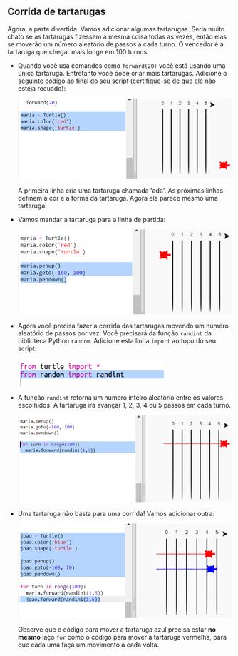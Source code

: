 ## Corrida de tartarugas

Agora, a parte divertida. Vamos adicionar algumas tartarugas. Seria muito chato se as tartarugas fizessem a mesma coisa todas as vezes, então elas se moverão um número aleatório de passos a cada turno. O vencedor é a tartaruga que chegar mais longe em 100 turnos.

+ Quando você usa comandos como `forward(20)` você está usando uma única tartaruga. Entretanto você pode criar mais tartarugas. Adicione o seguinte código ao final do seu script (certifique-se de que ele não esteja recuado):
    
    ![screenshot](images/race-red.png)
    
    A primeira linha cria uma tartaruga chamada 'ada'. As próximas linhas definem a cor e a forma da tartaruga. Agora ela parece mesmo uma tartaruga!

+ Vamos mandar a tartaruga para a linha de partida:
    
    ![screenshot](images/race-start.png)

+ Agora você precisa fazer a corrida das tartarugas movendo um número aleatório de passos por vez. Você precisará da função `randint` da biblioteca Python `random`. Adicione esta linha `import` ao topo do seu script:
    
    ![screenshot](images/race-randint.png)

+ A função `randint` retorna um número inteiro aleatório entre os valores escolhidos. A tartaruga irá avançar 1, 2, 3, 4 ou 5 passos em cada turno.
    
    ![screenshot](images/race-random.png)

+ Uma tartaruga não basta para uma corrida! Vamos adicionar outra:
    
    ![screenshot](images/race-blue.png)
    
    Observe que o código para mover a tartaruga azul precisa estar **no mesmo** laço `for` como o código para mover a tartaruga vermelha, para que cada uma faça um movimento a cada volta.
